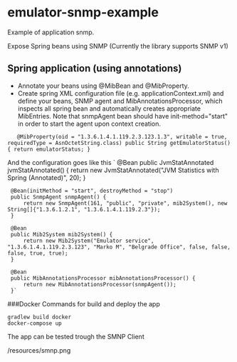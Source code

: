 # emulator-snmp-example
Example of application snmp.

Expose Spring beans using SNMP (Currently the library supports SNMP v1)

Spring application (using annotations)
--------------------------------------

- Annotate your beans using @MibBean and @MibProperty.
- Create spring XML configuration file (e.g. applicationContext.xml) and define your beans, SNMP agent and MibAnnotationsProcessor, which inspects all spring bean and automatically creates appropriate MibEntries. 
Note that snmpAgent bean should have init-method="start" in order to start the agent upon context creation.

`   @MibProperty(oid = "1.3.6.1.4.1.119.2.3.123.1.3", writable = true, requiredType = AsnOctetString.class)
     public String getEmulatorStatus() {
         return emulatorStatus;
     }`

And the configuration goes like this
` @Bean
     public JvmStatAnnotated jvmStatAnnotated() {
         return new JvmStatAnnotated("JVM Statistics with Spring (Annotated)", 20);
     }
 
     @Bean(initMethod = "start", destroyMethod = "stop")
     public SnmpAgent snmpAgent() {
         return new SnmpAgent(161, "public", "private", mib2System(), new String[]{"1.3.6.1.2.1", "1.3.6.1.4.1.119.2.3"});
     }
 
     @Bean
     public Mib2System mib2System() {
         return new Mib2System("Emulator service", "1.3.6.1.4.1.119.2.3.123", "Marko M", "Belgrade Office", false, false, false, true, true);
     }
 
     @Bean
     public MibAnnotationsProcessor mibAnnotationsProcessor() {
         return new MibAnnotationsProcessor(snmpAgent());
     }`
     

###Docker
Commands for build and deploy the app
```
gradlew build docker
docker-compose up
```
The app can be tested trough the SMNP Client 

/resources/smnp.png